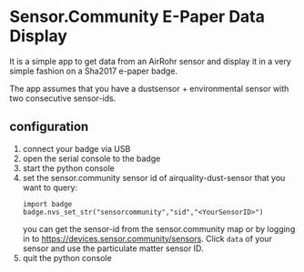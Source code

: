 # Sensor.Community E-Paper Data Display

It is a simple app to get data from an AirRohr sensor and display it in a very simple fashion on a Sha2017 e-paper badge.

The app assumes that you have a dustsensor + environmental sensor with two consecutive sensor-ids.

## configuration

1. connect your badge via USB
2. open the serial console to the badge
3. start the python console
4. set the sensor.community sensor id of airquality-dust-sensor that you want to query:  
   ```
   import badge
   badge.nvs_set_str("sensorcommunity","sid","<YourSensorID>")
   ```  
   you can get the sensor-id from the sensor.community map or by logging in to https://devices.sensor.community/sensors. Click `data` of your sensor and use the particulate matter sensor ID.
5. quit the python console


